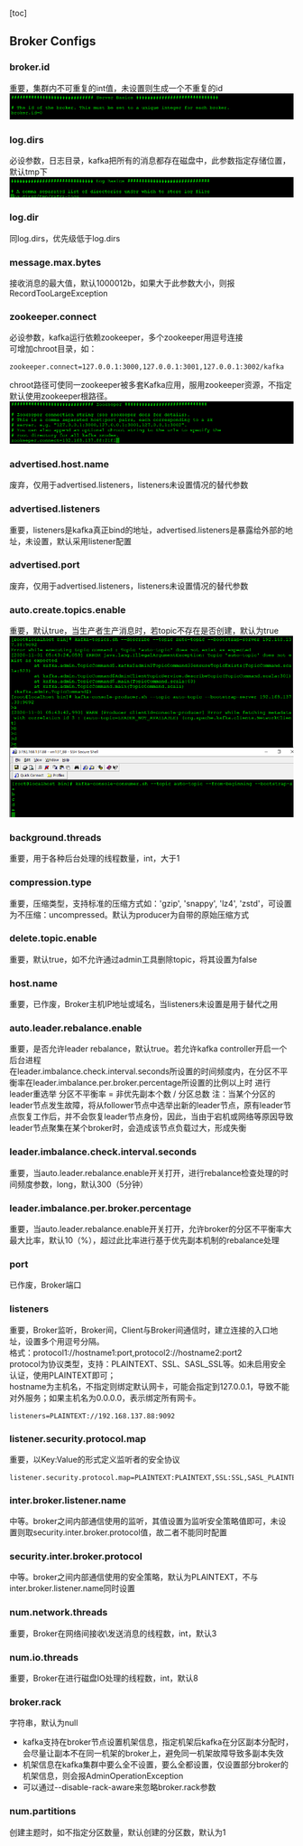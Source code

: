 [toc]
## Broker Configs
### broker.id
重要，集群内不可重复的int值，未设置则生成一个不重复的id   
![](pic/03Configuration/brokerid.png)

### log.dirs
必设参数，日志目录，kafka把所有的消息都存在磁盘中，此参数指定存储位置，默认tmp下   
![](pic/03Configuration/log.dirs.png)

### log.dir
同log.dirs，优先级低于log.dirs

### message.max.bytes
接收消息的最大值，默认1000012b，如果大于此参数大小，则报RecordTooLargeException

### zookeeper.connect
必设参数，kafka运行依赖zookeeper，多个zookeeper用逗号连接  
可增加chroot目录，如：
```
zookeeper.connect=127.0.0.1:3000,127.0.0.1:3001,127.0.0.1:3002/kafka
```
chroot路径可使同一zookeeper被多套Kafka应用，服用zookeeper资源，不指定默认使用zookeeper根路径。
![](pic/03Configuration/zookeeper.png)

### advertised.host.name
废弃，仅用于advertised.listeners，listeners未设置情况的替代参数

### advertised.listeners
重要，listeners是kafka真正bind的地址，advertised.listeners是暴露给外部的地址，未设置，默认采用listener配置

### advertised.port
废弃，仅用于advertised.listeners，listeners未设置情况的替代参数

### auto.create.topics.enable
重要，默认true，当生产者生产消息时，若topic不存在是否创建，默认为true   
![](pic/03Configuration/auto.create.topics.enable.png)

### background.threads
重要，用于各种后台处理的线程数量，int，大于1

### compression.type
重要，压缩类型，支持标准的压缩方式如：'gzip', 'snappy', 'lz4', 'zstd'，可设置为不压缩：uncompressed。默认为producer为自带的原始压缩方式

### delete.topic.enable
重要，默认true，如不允许通过admin工具删除topic，将其设置为false

### host.name
重要，已作废，Broker主机IP地址或域名，当listeners未设置是用于替代之用

### auto.leader.rebalance.enable
重要，是否允许leader rebalance，默认true。若允许kafka controller开启一个后台进程   
在leader.imbalance.check.interval.seconds所设置的时间频度内，在分区不平衡率在leader.imbalance.per.broker.percentage所设置的比例以上时
进行leader重选举
分区不平衡率 = 非优先副本个数 / 分区总数
注：当某个分区的leader节点发生故障，将从follower节点中选举出新的leader节点，原有leader节点恢复工作后，并不会恢复leader节点身份，因此，当由于宕机或网络等原因导致leader节点聚集在某个broker时，会造成该节点负载过大，形成失衡

### leader.imbalance.check.interval.seconds
重要，当auto.leader.rebalance.enable开关打开，进行rebalance检查处理的时间频度参数，long，默认300（5分钟）

### leader.imbalance.per.broker.percentage
重要，当auto.leader.rebalance.enable开关打开，允许broker的分区不平衡率大最大比率，默认10（%），超过此比率进行基于优先副本机制的rebalance处理

### port
已作废，Broker端口

### listeners
重要，Broker监听，Broker间，Client与Broker间通信时，建立连接的入口地址，设置多个用逗号分隔。   
格式：protocol1://hostname1:port,protocol2://hostname2:port2   
protocol为协议类型，支持：PLAINTEXT、SSL、SASL_SSL等。如未启用安全认证，使用PLAINTEXT即可；   
hostname为主机名，不指定则绑定默认网卡，可能会指定到127.0.0.1，导致不能对外服务；如果主机名为0.0.0.0，表示绑定所有网卡。   
```
listeners=PLAINTEXT://192.168.137.88:9092
```

### listener.security.protocol.map
重要，以Key:Value的形式定义监听者的安全协议   
```
listener.security.protocol.map=PLAINTEXT:PLAINTEXT,SSL:SSL,SASL_PLAINTEXT:SASL_PLAINTEXT,SASL_SSL:SASL_SSL 
```

### inter.broker.listener.name
中等。broker之间内部通信使用的监听，其值设置为监听安全策略值即可，未设置则取security.inter.broker.protocol值，故二者不能同时配置

### security.inter.broker.protocol
中等。broker之间内部通信使用的安全策略，默认为PLAINTEXT，不与inter.broker.listener.name同时设置

### num.network.threads
重要，Broker在网络间接收\发送消息的线程数，int，默认3

### num.io.threads
重要，Broker在进行磁盘IO处理的线程数，int，默认8

### broker.rack
字符串，默认为null
- kafka支持在broker节点设置机架信息，指定机架后kafka在分区副本分配时，会尽量让副本不在同一机架的broker上，避免同一机架故障导致多副本失效
- 机架信息在kafka集群中要么全不设置，要么全都设置，仅设置部分broker的机架信息，则会报AdminOperationException
- 可以通过--disable-rack-aware来忽略broker.rack参数

### num.partitions
创建主题时，如不指定分区数量，默认创建的分区数，默认为1
